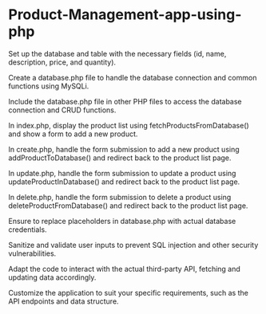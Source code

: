 # Product-Management-app-using-php

Set up the database and table with the necessary fields (id, name, description, price, and quantity).

Create a database.php file to handle the database connection and common functions using MySQLi.

Include the database.php file in other PHP files to access the database connection and CRUD functions.

In index.php, display the product list using fetchProductsFromDatabase() and show a form to add a new product.

In create.php, handle the form submission to add a new product using addProductToDatabase() and redirect back to the product list page.

In update.php, handle the form submission to update a product using updateProductInDatabase() and redirect back to the product list page.

In delete.php, handle the form submission to delete a product using deleteProductFromDatabase() and redirect back to the product list page.

Ensure to replace placeholders in database.php with actual database credentials.

Sanitize and validate user inputs to prevent SQL injection and other security vulnerabilities.

Adapt the code to interact with the actual third-party API, fetching and updating data accordingly.

Customize the application to suit your specific requirements, such as the API endpoints and data structure.
